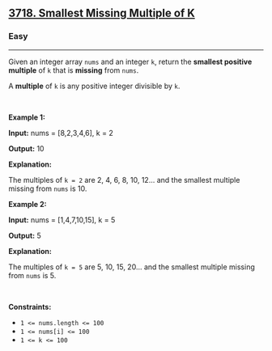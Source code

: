 <h2><a href="https://leetcode.com/problems/smallest-missing-multiple-of-k">3718. Smallest Missing Multiple of K</a></h2><h3>Easy</h3><hr><p>Given an integer array <code>nums</code> and an integer <code>k</code>, return the <strong>smallest positive multiple</strong> of <code>k</code> that is <strong>missing</strong> from <code>nums</code>.</p>

<p>A <strong>multiple</strong> of <code>k</code> is any positive integer divisible by <code>k</code>.</p>

<p>&nbsp;</p>
<p><strong class="example">Example 1:</strong></p>

<div class="example-block">
<p><strong>Input:</strong> <span class="example-io">nums = [8,2,3,4,6], k = 2</span></p>

<p><strong>Output:</strong> <span class="example-io">10</span></p>

<p><strong>Explanation:</strong></p>

<p>The multiples of <code>k = 2</code> are 2, 4, 6, 8, 10, 12... and the smallest multiple missing from <code>nums</code> is 10.</p>
</div>

<p><strong class="example">Example 2:</strong></p>

<div class="example-block">
<p><strong>Input:</strong> <span class="example-io">nums = [1,4,7,10,15], k = 5</span></p>

<p><strong>Output:</strong> <span class="example-io">5</span></p>

<p><strong>Explanation:</strong></p>

<p>The multiples of <code>k = 5</code> are 5, 10, 15, 20... and the smallest multiple missing from <code>nums</code> is 5.</p>
</div>

<p>&nbsp;</p>
<p><strong>Constraints:</strong></p>

<ul>
	<li><code>1 &lt;= nums.length &lt;= 100</code></li>
	<li><code>1 &lt;= nums[i] &lt;= 100</code></li>
	<li><code>1 &lt;= k &lt;= 100</code></li>
</ul>
